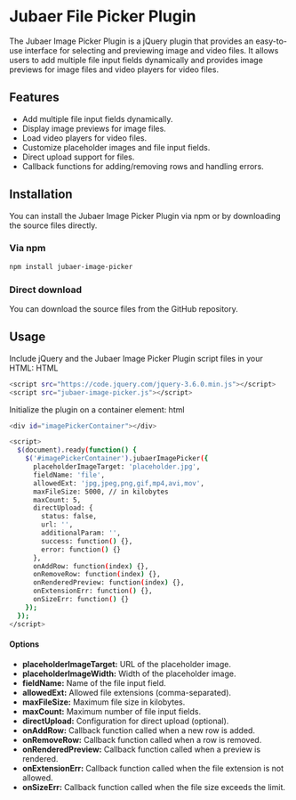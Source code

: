 # Jubaer File Picker Plugin

The Jubaer Image Picker Plugin is a jQuery plugin that provides an easy-to-use interface for selecting and previewing image and video files. It allows users to add multiple file input fields dynamically and provides image previews for image files and video players for video files.

## Features

- Add multiple file input fields dynamically.
- Display image previews for image files.
- Load video players for video files.
- Customize placeholder images and file input fields.
- Direct upload support for files.
- Callback functions for adding/removing rows and handling errors.

## Installation

You can install the Jubaer Image Picker Plugin via npm or by downloading the source files directly.

### Via npm

```bash
npm install jubaer-image-picker
```

### Direct download
You can download the source files from the GitHub repository.

## Usage
Include jQuery and the Jubaer Image Picker Plugin script files in your HTML:
HTML
```bash
<script src="https://code.jquery.com/jquery-3.6.0.min.js"></script>
<script src="jubaer-image-picker.js"></script>
```
Initialize the plugin on a container element:
html

```bash
<div id="imagePickerContainer"></div>
```
```bash
<script>
  $(document).ready(function() {
    $('#imagePickerContainer').jubaerImagePicker({
      placeholderImageTarget: 'placeholder.jpg',
      fieldName: 'file',
      allowedExt: 'jpg,jpeg,png,gif,mp4,avi,mov',
      maxFileSize: 5000, // in kilobytes
      maxCount: 5,
      directUpload: {
        status: false,
        url: '',
        additionalParam: '',
        success: function() {},
        error: function() {}
      },
      onAddRow: function(index) {},
      onRemoveRow: function(index) {},
      onRenderedPreview: function(index) {},
      onExtensionErr: function() {},
      onSizeErr: function() {}
    });
  });
</script>
```
#### Options

* **placeholderImageTarget:**  URL of the placeholder image.
* **placeholderImageWidth:** Width of the placeholder image.
* **fieldName:** Name of the file input field.
* **allowedExt:** Allowed file extensions (comma-separated).
* **maxFileSize:** Maximum file size in kilobytes.
* **maxCount:** Maximum number of file input fields.
* **directUpload:** Configuration for direct upload (optional).
* **onAddRow:** Callback function called when a new row is added.
* **onRemoveRow:** Callback function called when a row is removed.
* **onRenderedPreview:** Callback function called when a preview is rendered.
* **onExtensionErr:** Callback function called when the file extension is not allowed.
* **onSizeErr:** Callback function called when the file size exceeds the limit.






